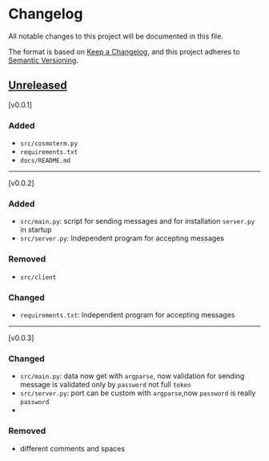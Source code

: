 # Changelog

All notable changes to this project will be documented in this file.

The format is based on [Keep a Changelog](https://keepachangelog.com/en/1.0.0/),
and this project adheres to [Semantic Versioning](https://semver.org/spec/v2.0.0.html).

## [Unreleased]

[v0.0.1]
### Added

- `src/cosmoterm.py`
- `requirements.txt`
-  `docs/README.md`

[unreleased]: https://github.com/olivierlacan/keep-a-changelog/compare/v1.1.1...HEAD
[0.0.1]: https://github.com/IvanIsak2000/cosmoterm/releases/tag/v0.0.1


<hr>

[v0.0.2]
### Added 

- `src/main.py`: script for sending messages and for installation `server.py ` in startup
- `src/server.py`: Independent program for accepting messages

### Removed
- `src/client`

### Changed 
- `requirements.txt`: Independent program for accepting messages


<hr>


[v0.0.3]
### Changed 
- `src/main.py`: data now get with `argparse`, now validation for sending message is validated only by `password` not full `token`
- `src/server.py`: port can be custom with `argparse`,now  `password` is really `password`
- 
### Removed
- different comments and spaces

